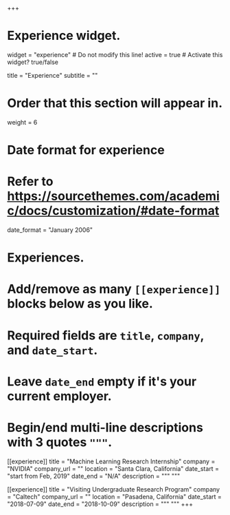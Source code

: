+++
# Experience widget.
widget = "experience"  # Do not modify this line!
active = true  # Activate this widget? true/false

title = "Experience"
subtitle = ""

# Order that this section will appear in.
weight = 6

# Date format for experience
#   Refer to https://sourcethemes.com/academic/docs/customization/#date-format
date_format = "January 2006"

# Experiences.
#   Add/remove as many `[[experience]]` blocks below as you like.
#   Required fields are `title`, `company`, and `date_start`.
#   Leave `date_end` empty if it's your current employer.
#   Begin/end multi-line descriptions with 3 quotes `"""`.

[[experience]]
  title = "Machine Learning Research Internship"
  company = "NVIDIA"
  company_url = ""
  location = "Santa Clara, California"
  date_start = "start from Feb, 2019"
  date_end = "N/A"
  description = """
  """

[[experience]]
  title = "Visiting Undergraduate Research Program"
  company = "Caltech"
  company_url = ""
  location = "Pasadena, California"
  date_start = "2018-07-09"
  date_end = "2018-10-09"
  description = """
  """
+++
